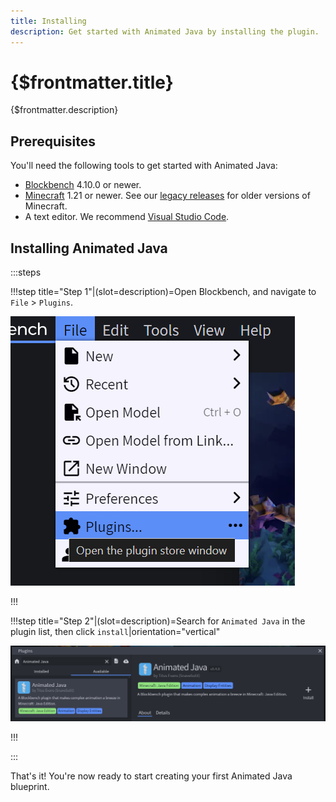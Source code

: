 ```yaml
---
title: Installing
description: Get started with Animated Java by installing the plugin.
---
```


# {$frontmatter.title}

{$frontmatter.description}

## Prerequisites

You'll need the following tools to get started with Animated Java:

-   [Blockbench](https://blockbench.net/) 4.10.0 or newer.
-   [Minecraft](https://www.minecraft.net/) 1.21 or newer. See our [legacy releases](/docs/legacy-releases/versions) for older versions of Minecraft.
-   A text editor. We recommend [Visual Studio Code](https://code.visualstudio.com/).

## Installing Animated Java

:::steps

!!!step title="Step 1"|(slot=description)=Open Blockbench, and navigate to `File` > `Plugins`.

![bb-step1](/img/steps/bb/1.png)

!!!

!!!step title="Step 2"|(slot=description)=Search for `Animated Java` in the plugin list, then click `install`|orientation="vertical"

![bb-step2](/img/steps/bb/2.png)

!!!

:::

That's it! You're now ready to start creating your first Animated Java blueprint.
